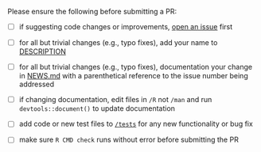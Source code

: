 Please ensure the following before submitting a PR:

 - [ ] if suggesting code changes or improvements, [open an issue](https://github.com/leeper/prediction/issues/new) first
 - [ ] for all but trivial changes (e.g., typo fixes), add your name to [DESCRIPTION](https://github.com/leeper/prediction/blob/master/DESCRIPTION)
 - [ ] for all but trivial changes (e.g., typo fixes), documentation your change in [NEWS.md](https://github.com/leeper/prediction/blob/master/NEWS.md) with a parenthetical reference to the issue number being addressed
 - [ ] if changing documentation, edit files in `/R` not `/man` and run `devtools::document()` to update documentation
 - [ ] add code or new test files to [`/tests`](https://github.com/leeper/prediction/tree/master/tests/testthat) for any new functionality or bug fix
 - [ ] make sure `R CMD check` runs without error before submitting the PR

